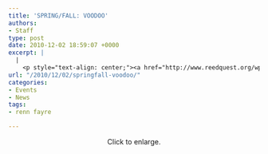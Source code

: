 ```yaml
---
title: 'SPRING/FALL: VOODOO'
authors:
- Staff
type: post
date: 2010-12-02 18:59:07 +0000
excerpt: |
  |
    <p style="text-align: center;"><a href="http://www.reedquest.org/wp-content/uploads/2010/12/springrf.jpg"><img class="size-full wp-image-516 aligncenter" title="springrf" src="http://www.reedquest.org/wp-content/uploads/2010/12/springrf.jpg" alt="" width="249" height="178" /></a></p>
url: "/2010/12/02/springfall-voodoo/"
categories:
- Events
- News
tags:
- renn fayre

---
```

<p style="text-align: center;">
  <a href="https://i0.wp.com/www.reedquest.org/wp-content/uploads/2010/12/springrf.jpg"><img class="size-full wp-image-516 aligncenter" title="springrf" src="https://i0.wp.com/www.reedquest.org/wp-content/uploads/2010/12/springrf.jpg?resize=484%2C346" alt="" data-recalc-dims="1" /></a>Click to enlarge.
</p>